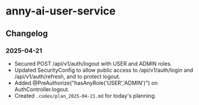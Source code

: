 # anny-ai-user-service

## Changelog

### 2025-04-21
- Secured POST /api/v1/auth/logout with USER and ADMIN roles.
- Updated SecurityConfig to allow public access to /api/v1/auth/login and /api/v1/auth/refresh, and to protect logout.
- Added @PreAuthorize("hasAnyRole('USER','ADMIN')") on AuthController.logout.
- Created `.codex/plan_2025-04-21.md` for today's planning.